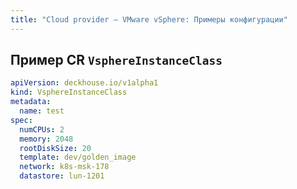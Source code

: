 ```yaml
---
title: "Сloud provider — VMware vSphere: Примеры конфигурации"
---
```


## Пример CR `VsphereInstanceClass`

```yaml
apiVersion: deckhouse.io/v1alpha1
kind: VsphereInstanceClass
metadata:
  name: test
spec:
  numCPUs: 2
  memory: 2048
  rootDiskSize: 20
  template: dev/golden_image
  network: k8s-msk-178
  datastore: lun-1201
```
